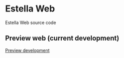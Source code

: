 # Estella Web

Estella Web source code

## Preview web (current development)

[Preview development](https://web-staging.estellastudiodev.com/)
